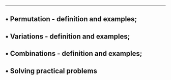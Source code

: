 -------------------------------------------
• Permutation - definition and examples;
------------------------------------------
• Variations - definition and examples;
------------------------------------------
• Combinations - definition and examples;
------------------------------------------
• Solving practical problems
-------------------------------------------
